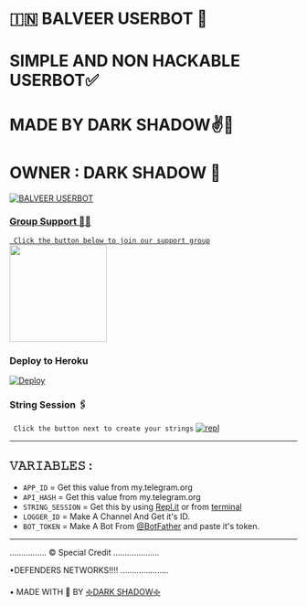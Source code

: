 
# 🇮🇳 BALVEER USERBOT 💝
# SIMPLE AND NON HACKABLE USERBOT✅
# MADE BY DARK SHADOW✌💖
# OWNER : DARK SHADOW 👦

<p align="center">
  <a href="https://github.com/PhoenixGamerz/BalveerUserbot">
    


![BALVEER USERBOT](https://te.legra.ph/file/f6eb3a3107d045d8f90c2.jpg)

### Group Support 💖💖
`
Click the button below to join our support group`
   <a href="https://t.me/BalveerUB_Support"><img src="https://img.shields.io/badge/Grup%20Support%3F-Balveer-red?&style=flat-square?&logo=telegram" width=170px></a></p>


### Deploy to Heroku

[![Deploy](https://www.herokucdn.com/deploy/button.svg)](https://heroku.com/deploy)

### String Session 🖇
`
Click the button next to create your strings`
[![repl](https://telegra.ph/file/623446b4c3571f05b9dc2.jpg)](https://replit.com/@GENIUSYOUTUBER/MAHADEV-TORNADO-R3PL?v=1)
    
------------------------------------------------
## 𝚅𝙰𝚁𝙸𝙰𝙱𝙻𝙴𝚂 :

- `APP_ID`  =  Get this value from my.telegram.org
- `API_HASH`  =  Get this value from my.telegram.org
- `STRING_SESSION`  =  Get this by using [Repl.it](#Repl) or from [terminal](#Terminal)
- `LOGGER_ID`  =  Make A Channel And Get it's ID.
- `BOT_TOKEN`  =  Make A Bot From [@BotFather](https://t.me/botfather) and paste it's token.
------------

................
© Special Credit
....................


•DEFENDERS NETWORKS!!!!
.....................

• MADE WITH 🎉 BY [࿇DARK SHADOW࿇](https://t.me/DARKSHADOW088)
